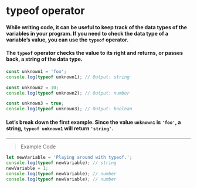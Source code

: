 # typeof operator

#### While writing code, it can be useful to keep track of the data types of the variables in your program. If you need to check the data type of a variable’s value, you can use the `typeof` operator.

#### The `typeof` operator checks the value to its right and returns, or passes back, a string of the data type.
```js
const unknown1 = 'foo';
console.log(typeof unknown1); // Output: string

const unknown2 = 10;
console.log(typeof unknown2); // Output: number

const unknown3 = true; 
console.log(typeof unknown3); // Output: boolean
```
#### Let’s break down the first example. Since the value `unknown1` is `'foo'`, a string, `typeof unknown1` will return `'string'`.
---
> Example Code
```js
let newVariable = 'Playing around with typeof.';
console.log(typeof newVariable); // string
newVariable = 1;
console.log(typeof newVariable); // number
console.log(typeof newVariable); // number
```